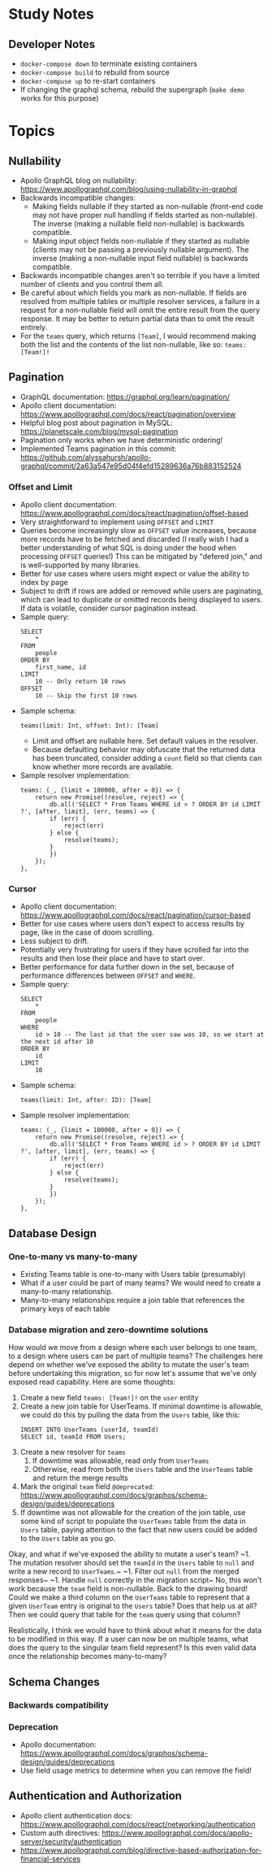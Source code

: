 # Study Notes
## Developer Notes
* `docker-compose down` to terminate existing containers
* `docker-compose build` to rebuild from source
* `docker-compuse up` to re-start containers
* If changing the graphql schema, rebuild the supergraph (`make demo` works for this purpose)

# Topics

## Nullability
* Apollo GraphQL blog on nullability: https://www.apollographql.com/blog/using-nullability-in-graphql
* Backwards incompatible changes:
    * Making fields nullable if they started as non-nullable (front-end code may not have proper null handling if fields started as non-nullable). The inverse (making a nullable field non-nullable) is backwards compatible.
    * Making input object fields non-nullable if they started as nullable (clients may not be passing a previously nullable argument). The inverse (making a non-nullable input field nullable) is backwards compatible.
* Backwards incompatible changes aren't so terrible if you have a limited number of clients and you control them all.
* Be careful about which fields you mark as non-nullable. If fields are resolved from multiple tables or multiple resolver services, a failure in a request for a non-nullable field will omit the entire result from the query response. It may be better to return partial data than to omit the result entirely.
* For the `teams` query, which returns `[Team]`, I would recommend making both the list and the contents of the list non-nullable, like so: `teams: [Team!]!`

## Pagination
* GraphQL documentation: https://graphql.org/learn/pagination/
* Apollo client documentation: https://www.apollographql.com/docs/react/pagination/overview
* Helpful blog post about pagination in MySQL: https://planetscale.com/blog/mysql-pagination
* Pagination only works when we have deterministic ordering!
* Implemented Teams pagination in this commit: https://github.com/alyssahursh/apollo-graphql/commit/2a63a547e95d04f4efd15289636a76b883152524
### Offset and Limit
* Apollo client documentation: https://www.apollographql.com/docs/react/pagination/offset-based
* Very straightforward to implement using `OFFSET` and `LIMIT`
* Queries become increasingly slow as `OFFSET` value increases, because more records have to be fetched and discarded (I really wish I had a better understanding of what SQL is doing under the hood when processing `OFFSET` queries!) This can be mitigated by "defered join," and is well-supported by many libraries.
* Better for use cases where users might expect or value the ability to index by page
* Subject to drift if rows are added or removed while users are paginating, which can lead to duplicate or omitted records being displayed to users. If data is volatile, consider cursor pagination instead.
* Sample query: 
    ```
    SELECT
        *
    FROM
        people
    ORDER BY
        first_name, id
    LIMIT
        10 -- Only return 10 rows
    OFFSET
        10 -- Skip the first 10 rows
    ```
* Sample schema:
    ```
    teams(limit: Int, offset: Int): [Team]
    ```
    * Limit and offset are nullable here. Set default values in the resolver.
    * Because defaulting behavior may obfuscate that the returned data has been truncated, consider adding a `count` field so that clients can know whether more records are available.
* Sample resolver implementation:
    ```
    teams: (_, {limit = 100000, after = 0}) => {
        return new Promise((resolve, reject) => {
            db.all('SELECT * From Teams WHERE id > ? ORDER BY id LIMIT ?', [after, limit], (err, teams) => {
            if (err) {
                reject(err)
            } else {
                resolve(teams);
            }
            })
        });
    },
    ```

### Cursor
* Apollo client documentation: https://www.apollographql.com/docs/react/pagination/cursor-based
* Better for use cases where users don't expect to access results by page, like in the case of doom scrolling.
* Less subject to drift.
* Potentially very frustrating for users if they have scrolled far into the results and then lose their place and have to start over.
* Better performance for data further down in the set, because of performance differences between `OFFSET` and `WHERE`.
* Sample query:
    ```
    SELECT
        *
    FROM
        people
    WHERE
        id > 10 -- The last id that the user saw was 10, so we start at the next id after 10
    ORDER BY
        id
    LIMIT
        10
    ```
* Sample schema:
    ```
    teams(limit: Int, after: ID): [Team]
    ```
* Sample resolver implementation:
    ```
    teams: (_, {limit = 100000, after = 0}) => {
        return new Promise((resolve, reject) => {
            db.all('SELECT * From Teams WHERE id > ? ORDER BY id LIMIT ?', [after, limit], (err, teams) => {
            if (err) {
                reject(err)
            } else {
                resolve(teams);
            }
            })
        });
    },
    ```

## Database Design
### One-to-many vs many-to-many
* Existing Teams table is one-to-many with Users table (presumably)
* What if a user could be part of many teams? We would need to create a many-to-many relationship.
* Many-to-many relationships require a join table that references the primary keys of each table
### Database migration and zero-downtime solutions
How would we move from a design where each user belongs to one team, to a design where users can be part of multiple teams? The challenges here depend on whether we've exposed the ability to mutate the user's team before undertaking this migration, so for now let's assume that we've only exposed read capability. Here are some thoughts:
1. Create a new field `teams: [Team!]!` on the `user` entity
1. Create a new join table for UserTeams. If minimal downtime is allowable, we could do this by pulling the data from the `Users` table, like this:
    ```
    INSERT INTO UserTeams (userId, teamId)
    SELECT id, teamId FROM Users;
    ```
1. Create a new resolver for `teams`
    1. If downtime was allowable, read only from `UserTeams`
    1. Otherwise, read from both the `Users` table and the `UserTeams` table and return the merge results
1. Mark the original `team` field `@deprecated`: https://www.apollographql.com/docs/graphos/schema-design/guides/deprecations
1. If downtime was not allowable for the creation of the join table, use some kind of script to populate the `UserTeams` table from the data in `Users` table, paying attention to the fact that new users could be added to the `Users` table as you go.

Okay, and what if we've exposed the ability to mutate a user's team?
~1. The mutation resolver should set the `teamId` in the `Users` table to `null` and write a new record to `UserTeams`.~ 
~1. Filter out `null` from the merged responses~
~1. Handle `null` correctly in the migration script~
No, this won't work because the `team` field is non-nullable. Back to the drawing board! Could we make a third column on the `UserTeams` table to represent that a given `UserTeam` entry is original to the `Users` table? Does that help us at all? Then we could query that table for the `team` query using that column?

Realistically, I think we would have to think about what it means for the data to be modified in this way. If a user can now be on multiple teams, what does the query to the singular team field represent? Is this even valid data once the relationship becomes many-to-many?

## Schema Changes
### Backwards compatibility
### Deprecation
* Apollo documentation: https://www.apollographql.com/docs/graphos/schema-design/guides/deprecations
* Use field usage metrics to determine when you can remove the field!

## Authentication and Authorization
* Apollo client authentication docs: https://www.apollographql.com/docs/react/networking/authentication
* Custom auth directives: https://www.apollographql.com/docs/apollo-server/security/authentication
* https://www.apollographql.com/blog/directive-based-authorization-for-financial-services